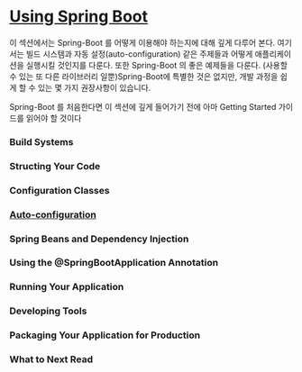 # [Using Spring Boot](https://docs.spring.io/spring-boot/docs/2.2.4.RELEASE/reference/html/using-spring-boot.html#using-boot)

이 섹션에서는 Spring-Boot 를 어떻게 이용해야 하는지에 대해 깊게 다루어 본다.
여기서는 빌드 시스템과 자동 설정(auto-configuration) 같은 주제들과 어떻게 애플리케이션을 실행시킬 것인지를 다룬다.
또한 Spring-Boot 의 좋은 예제들을 다룬다.
(사용할 수 있는 또 다른 라이브러리 일뿐)Spring-Boot에 특별한 것은 없지만, 개발 과정을 쉽게 할 수 있는 몇 가지 권장사항이 있습니다.

Spring-Boot 를 처음한다면 이 섹션에 깊게 들어가기 전에 아마 Getting Started 가이드를 읽어야 할 것이다

### Build Systems

### Structing Your Code

### Configuration Classes

### [Auto-configuration](auto-configuration.md)

### Spring Beans and Dependency Injection

### Using the @SpringBootApplication Annotation

### Running Your Application

### Developing Tools

### Packaging Your Application for Production

### What to Next Read
